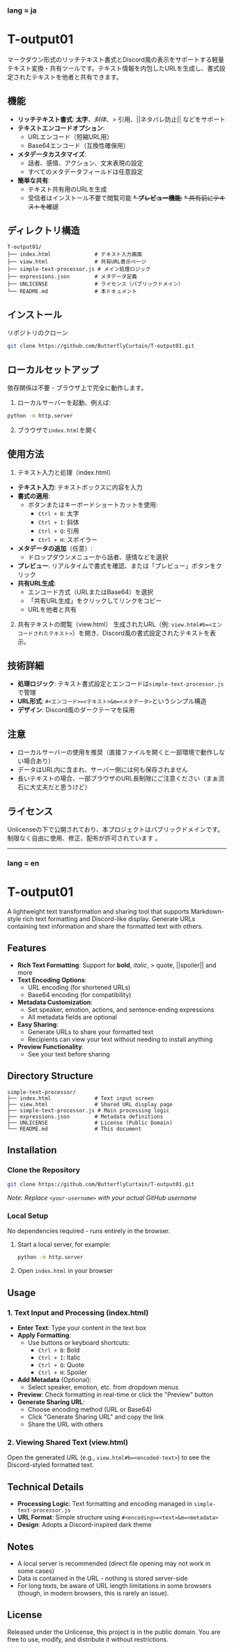 ### lang = ja

# T-output01

マークダウン形式のリッチテキスト書式とDiscord風の表示をサポートする軽量テキスト変換・共有ツールです。テキスト情報を内包したURLを生成し、書式設定されたテキストを他者と共有できます。

## 機能
* **リッチテキスト書式**: **太字**、*斜体*、> 引用、||ネタバレ防止|| などをサポート
* **テキストエンコードオプション**:
  * URLエンコード（短縮URL用）
  * Base64エンコード（互換性確保用）
* **メタデータカスタマイズ**:
  * 話者、感情、アクション、文末表現の設定
  * すべてのメタデータフィールドは任意設定
* **簡単な共有**:
  * テキスト共有用のURLを生成
  * 受信者はインストール不要で閲覧可能
~~* **プレビュー機能**:~~
  ~~* 共有前にテキストを確認~~

## ディレクトリ構造

```
T-output01/
├── index.html              # テキスト入力画面
├── view.html               # 共有URL表示ページ
├── simple-text-processor.js # メイン処理ロジック
├── expressions.json        # メタデータ定義
├── UNLICENSE               # ライセンス（パブリックドメイン）
└── README.md               # 本ドキュメント
```

## インストール
リポジトリのクローン

```bash
git clone https://github.com/ButterflyCurtain/T-output01.git
```

## ローカルセットアップ
依存関係は不要 - ブラウザ上で完全に動作します。
1. ローカルサーバーを起動、例えば:

```bash
python -m http.server
```

2. ブラウザで`index.html`を開く

## 使用方法
1. テキスト入力と処理（index.html）
* **テキスト入力**: テキストボックスに内容を入力
* **書式の適用**:
  * ボタンまたはキーボードショートカットを使用:
    * `Ctrl + B`: 太字
    * `Ctrl + I`: 斜体
    * `Ctrl + Q`: 引用
    * `Ctrl + H`: スポイラー
* **メタデータの追加**（任意）:
  * ドロップダウンメニューから話者、感情などを選択
* **プレビュー**: リアルタイムで書式を確認、または「プレビュー」ボタンをクリック
* **共有URL生成**:
  * エンコード方式（URLまたはBase64）を選択
  * 「共有URL生成」をクリックしてリンクをコピー
  * URLを他者と共有

2. 共有テキストの閲覧（view.html）
   生成されたURL（例: `view.html#b=<エンコードされたテキスト>`）を開き、Discord風の書式設定されたテキストを表示。

## 技術詳細
* **処理ロジック**: テキスト書式設定とエンコードは`simple-text-processor.js`で管理
* **URL形式**: `#<エンコード>=<テキスト>&m=<メタデータ>`というシンプル構造
* **デザイン**: Discord風のダークテーマを採用

## 注意
* ローカルサーバーの使用を推奨（直接ファイルを開くと一部環境で動作しない場合あり）
* データはURL内に含まれ、サーバー側には何も保存されません
* 長いテキストの場合、一部ブラウザのURL長制限にご注意ください（まぁ流石に大丈夫だと思うけど）

## ライセンス
Unlicenseの下で公開されており、本プロジェクトはパブリックドメインです。制限なく自由に使用、修正、配布が許可されています 。


---
### lang = en

# T-output01

A lightweight text transformation and sharing tool that supports Markdown-style rich text formatting and Discord-like display. Generate URLs containing text information and share the formatted text with others.

## Features

- **Rich Text Formatting**: Support for **bold**, *italic*, > quote, ||spoiler|| and more
- **Text Encoding Options**:
  - URL encoding (for shortened URLs)
  - Base64 encoding (for compatibility)
- **Metadata Customization**:
  - Set speaker, emotion, actions, and sentence-ending expressions
  - All metadata fields are optional
- **Easy Sharing**:
  - Generate URLs to share your formatted text
  - Recipients can view your text without needing to install anything
- **Preview Functionality**:
  - See your text before sharing

## Directory Structure

```
simple-text-processor/
├── index.html              # Text input screen
├── view.html               # Shared URL display page
├── simple-text-processor.js # Main processing logic
├── expressions.json        # Metadata definitions
├── UNLICENSE               # License (Public Domain)
└── README.md               # This document
```

## Installation

### Clone the Repository

```bash
git clone https://github.com/ButterflyCurtain/T-output01.git
```
*Note: Replace `<your-username>` with your actual GitHub username*

### Local Setup

No dependencies required - runs entirely in the browser.

1. Start a local server, for example:
   ```bash
   python -m http.server
   ```
2. Open `index.html` in your browser

## Usage

### 1. Text Input and Processing (index.html)

- **Enter Text**: Type your content in the text box
- **Apply Formatting**:
  - Use buttons or keyboard shortcuts:
    - `Ctrl + B`: Bold
    - `Ctrl + I`: Italic
    - `Ctrl + Q`: Quote
    - `Ctrl + H`: Spoiler
- **Add Metadata** (Optional):
  - Select speaker, emotion, etc. from dropdown menus
- **Preview**: Check formatting in real-time or click the "Preview" button
- **Generate Sharing URL**:
  - Choose encoding method (URL or Base64)
  - Click "Generate Sharing URL" and copy the link
  - Share the URL with others

### 2. Viewing Shared Text (view.html)

Open the generated URL (e.g., `view.html#b=<encoded-text>`) to see the Discord-styled formatted text.

## Technical Details

- **Processing Logic**: Text formatting and encoding managed in `simple-text-processor.js`
- **URL Format**: Simple structure using `#<encoding>=<text>&m=<metadata>`
- **Design**: Adopts a Discord-inspired dark theme

## Notes

- A local server is recommended (direct file opening may not work in some cases)
- Data is contained in the URL - nothing is stored server-side
- For long texts, be aware of URL length limitations in some browsers (though, in modern browsers, this is rarely an issue).

## License

Released under the Unlicense, this project is in the public domain. You are free to use, modify, and distribute it without restrictions.

